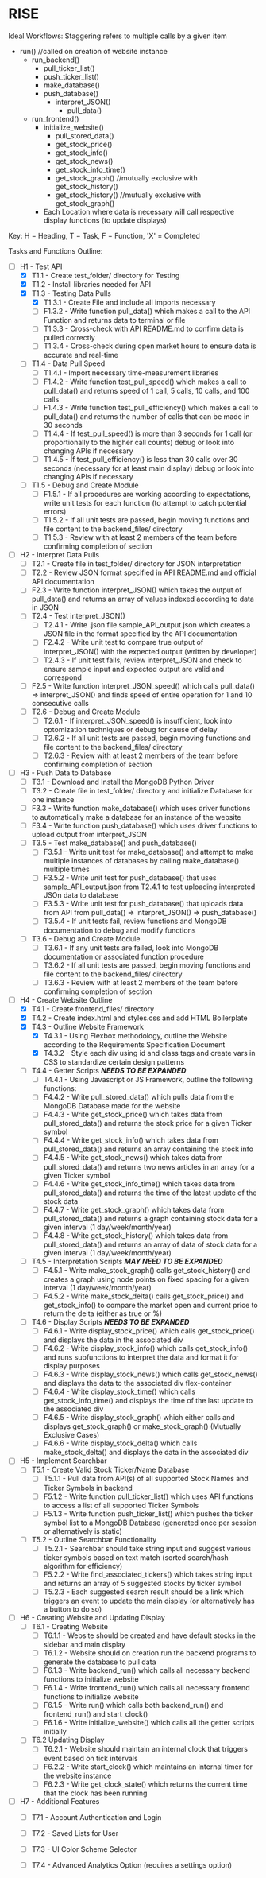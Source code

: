 # RISE
Ideal Workflows: Staggering refers to multiple calls by a given item

- run() //called on creation of website instance
  - run_backend()
    - pull_ticker_list()
    - push_ticker_list()
    - make_database()
    - push_database()
      - interpret_JSON()
        - pull_data()
  - run_frontend()
    - initialize_website()
      - pull_stored_data()
      - get_stock_price()
      - get_stock_info()
      - get_stock_news()
      - get_stock_info_time()
      - get_stock_graph() //mutually exclusive with get_stock_history()
      - get_stock_history() //mutually exclusive with get_stock_graph()
    - Each Location where data is necessary will call respective display functions (to update displays)


Key: H = Heading, T = Task, F = Function, 'X' = Completed

Tasks and Functions Outline:

- [ ] H1 - Test API
  - [X] T1.1 - Create test_folder/ directory for Testing
  - [X] T1.2 - Install libraries needed for API
  - [X] T1.3 - Testing Data Pulls
    - [X] T1.3.1 - Create File and include all imports necessary
    - [ ] F1.3.2 - Write function pull_data() which makes a call to the API Function and returns data to terminal or file
    - [ ] T1.3.3 - Cross-check with API README.md to confirm data is pulled correctly
    - [ ] T1.3.4 - Cross-check during open market hours to ensure data is accurate and real-time
  - [ ] T1.4 - Data Pull Speed
    - [ ] T1.4.1 - Import necessary time-measurement libraries
    - [ ] F1.4.2 - Write function test_pull_speed() which makes a call to pull_data() and returns speed of 1 call, 5 calls, 10 calls, and 100 calls
    - [ ] F1.4.3 - Write function test_pull_efficiency() which makes a call to pull_data() and returns the number of calls that can be made in 30 seconds
    - [ ] T1.4.4 - If test_pull_speed() is more than 3 seconds for 1 call (or proportionally to the higher call counts) debug or look into changing APIs if necessary
    - [ ] T1.4.5 - If test_pull_efficiency() is less than 30 calls over 30 seconds (necessary for at least main display) debug or look into changing APIs if necessary
  - [ ] T1.5 - Debug and Create Module
    - [ ] F1.5.1 - If all procedures are working according to expectations, write unit tests for each function (to attempt to catch potential errors)
    - [ ] T1.5.2 - If all unit tests are passed, begin moving functions and file content to the backend_files/ directory
    - [ ] T1.5.3 - Review with at least 2 members of the team before confirming completion of section

- [ ] H2 - Interpret Data Pulls
  - [ ] T2.1 - Create file in test_folder/ directory for JSON interpretation
  - [ ] T2.2 - Review JSON format specified in API README.md and official API documentation
  - [ ] F2.3 - Write function interpret_JSON() which takes the output of pull_data() and returns an array of values indexed according to data in JSON
  - [ ] T2.4 - Test interpret_JSON()
    - [ ] T2.4.1 - Write .json file sample_API_output.json which creates a JSON file in the format specified by the API documentation
    - [ ] F2.4.2 - Write unit test to compare true output of interpret_JSON() with the expected output (written by developer)
    - [ ] T2.4.3 - If unit test fails, review interpret_JSON and check to ensure sample input and expected output are valid and correspond
  - [ ] F2.5 - Write function interpret_JSON_speed() which calls pull_data() => interpret_JSON() and finds speed of entire operation for 1 and 10 consecutive calls
  - [ ] T2.6 - Debug and Create Module
    - [ ] T2.6.1 - If interpret_JSON_speed() is insufficient, look into optomization techniques or debug for cause of delay
    - [ ] T2.6.2 - If all unit tests are passed, begin moving functions and file content to the backend_files/ directory
    - [ ] T2.6.3 - Review with at least 2 members of the team before confirming completion of section

- [ ] H3 - Push Data to Database
  - [ ] T3.1 - Download and Install the MongoDB Python Driver
  - [ ] T3.2 - Create file in test_folder/ directory and initialize Database for one instance
  - [ ] F3.3 - Write function make_database() which uses driver functions to automatically make a database for an instance of the website
  - [ ] F3.4 - Write function push_database() which uses driver functions to upload output from interpret_JSON
  - [ ] T3.5 - Test make_database() and push_database()
    - [ ] F3.5.1 - Write unit test for make_database() and attempt to make multiple instances of databases by calling make_database() multiple times
    - [ ] F3.5.2 - Write unit test for push_database() that uses sample_API_output.json from T2.4.1 to test uploading interpreted JSOn data to database
    - [ ] F3.5.3 - Write unit test for push_database() that uploads data from API from pull_data() => interpret_JSON() => push_database()
    - [ ] T3.5.4 - If unit tests fail, review functions and MongoDB documentation to debug and modify functions
  - [ ] T3.6 - Debug and Create Module
    - [ ] T3.6.1 - If any unit tests are failed, look into MongoDB documentation or associated function procedure
    - [ ] T3.6.2 - If all unit tests are passed, begin moving functions and file content to the backend_files/ directory
    - [ ] T3.6.3 - Review with at least 2 members of the team before confirming completion of section

- [ ] H4 - Create Website Outline
  - [X] T4.1 - Create frontend_files/ directory
  - [X] T4.2 - Create index.html and styles.css and add HTML Boilerplate
  - [X] T4.3 - Outline Website Framework
    - [X] T4.3.1 - Using Flexbox methodology, outline the Website according to the Requirements Specification Document
    - [X] T4.3.2 - Style each div using id and class tags and create vars in CSS to standardize certain design patterns
  - [ ] T4.4 - Getter Scripts ***NEEDS TO BE EXPANDED***
    - [ ] T4.4.1 - Using Javascript or JS Framework, outline the following functions:
    - [ ] F4.4.2 - Write pull_stored_data() which pulls data from the MongoDB Database made for the website
    - [ ] F4.4.3 - Write get_stock_price() which takes data from pull_stored_data() and returns the stock price for a given Ticker symbol
    - [ ] F4.4.4 - Write get_stock_info() which takes data from pull_stored_data() and returns an array containing the stock info
    - [ ] F4.4.5 - Write get_stock_news() which takes data from pull_stored_data() and returns two news articles in an array for a given Ticker symbol
    - [ ] F4.4.6 - Write get_stock_info_time() which takes data from pull_stored_data() and returns the time of the latest update of the stock data
    - [ ] F4.4.7 - Write get_stock_graph() which takes data from pull_stored_data() and returns a graph containing stock data for a given interval (1 day/week/month/year)
    - [ ] F4.4.8 - Write get_stock_history() which takes data from pull_stored_data() and returns an array of data of stock data for a given interval (1 day/week/month/year)
  - [ ] T4.5 - Interpretation Scripts ***MAY NEED TO BE EXPANDED***
    - [ ] F4.5.1 - Write make_stock_graph() calls get_stock_history() and creates a graph using node points on fixed spacing for a given interval (1 day/week/month/year)
    - [ ] F4.5.2 - Write make_stock_delta() calls get_stock_price() and get_stock_info() to compare the market open and current price to return the delta (either as true or %)
  - [ ] T4.6 - Display Scripts ***NEEDS TO BE EXPANDED***
    - [ ] F4.6.1 - Write display_stock_price() which calls get_stock_price() and displays the data in the associated div
    - [ ] F4.6.2 - Write display_stock_info() which calls get_stock_info() and runs subfunctions to interpret the data and format it for display purposes
    - [ ] F4.6.3 - Write display_stock_news() which calls get_stock_news() and displays the data to the associated div flex-container
    - [ ] F4.6.4 - Write display_stock_time() which calls get_stock_info_time() and displays the time of the last update to the associated div
    - [ ] F4.6.5 - Write display_stock_graph() which either calls and displays get_stock_graph() or make_stock_graph() (Mutually Exclusive Cases)
    - [ ] F4.6.6 - Write display_stock_delta() which calls make_stock_delta() and displays the data in the associated div

- [ ] H5 - Implement Searchbar
  - [ ] T5.1 - Create Valid Stock Ticker/Name Database
    - [ ] T5.1.1 - Pull data from API(s) of all supported Stock Names and Ticker Symbols in backend
    - [ ] F5.1.2 - Write function pull_ticker_list() which uses API functions to access a list of all supported Ticker Symbols
    - [ ] F5.1.3 - Write function push_ticker_list() which pushes the ticker symbol list to a MongoDB Database (generated once per session or alternatively is static)
  - [ ] T5.2 - Outline Searchbar Functionality
    - [ ] T5.2.1 - Searchbar should take string input and suggest various ticker symbols based on text match (sorted search/hash algorithm for efficiency)
    - [ ] F5.2.2 - Write find_associated_tickers() which takes string input and returns an array of 5 suggested stocks by ticker symbol
    - [ ] T5.2.3 - Each suggested search result should be a link which triggers an event to update the main display (or alternatively has a button to do so)

- [ ] H6 - Creating Website and Updating Display
  - [ ] T6.1 - Creating Website
    - [ ] T6.1.1 - Website should be created and have default stocks in the sidebar and main display
    - [ ] T6.1.2 - Website should on creation run the backend programs to generate the database to pull data
    - [ ] F6.1.3 - Write backend_run() which calls all necessary backend functions to initialize website
    - [ ] F6.1.4 - Write frontend_run() which calls all necessary frontend functions to initialize website
    - [ ] F6.1.5 - Write run() which calls both backend_run() and frontend_run() and start_clock()
    - [ ] F6.1.6 - Write initialize_website() which calls all the getter scripts initially
  - [ ] T6.2 Updating Display
    - [ ] T6.2.1 - Website should maintain an internal clock that triggers event based on tick intervals
    - [ ] F6.2.2 - Write start_clock() which maintains an internal timer for the website instance
    - [ ] F6.2.3 - Write get_clock_state() which returns the current time that the clock has been running

- [ ] H7 - Additional Features
  - [ ] T7.1 - Account Authentication and Login
  - [ ] T7.2 - Saved Lists for User
  - [ ] T7.3 - UI Color Scheme Selector
  - [ ] T7.4 - Advanced Analytics Option (requires a settings option)

     
